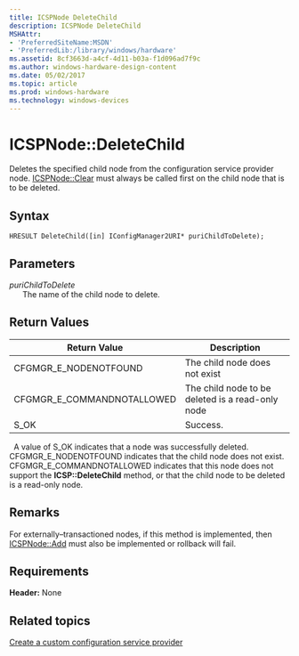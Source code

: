 ```yaml
---
title: ICSPNode DeleteChild
description: ICSPNode DeleteChild
MSHAttr:
- 'PreferredSiteName:MSDN'
- 'PreferredLib:/library/windows/hardware'
ms.assetid: 8cf3663d-a4cf-4d11-b03a-f1d096ad7f9c
ms.author: windows-hardware-design-content
ms.date: 05/02/2017
ms.topic: article
ms.prod: windows-hardware
ms.technology: windows-devices
---
```


# ICSPNode::DeleteChild

Deletes the specified child node from the configuration service provider node. [ICSPNode::Clear](icspnodeclear.md) must always be called first on the child node that is to be deleted.

## Syntax

``` syntax
HRESULT DeleteChild([in] IConfigManager2URI* puriChildToDelete);
```

## Parameters

<a href="" id="purichildtodelete"></a>*puriChildToDelete*  
&nbsp;&nbsp;&nbsp;&nbsp;&nbsp;&nbsp;The name of the child node to delete.

## Return Values

| Return Value                 | Description                                      |
|------------------------------|--------------------------------------------------|
| CFGMGR\_E\_NODENOTFOUND      | The child node does not exist                    |
| CFGMGR\_E\_COMMANDNOTALLOWED | The child node to be deleted is a read-only node |
| S\_OK                        | Success.                                         |

 
A value of S\_OK indicates that a node was successfully deleted. CFGMGR\_E\_NODENOTFOUND indicates that the child node does not exist. CFGMGR\_E\_COMMANDNOTALLOWED indicates that this node does not support the **ICSP::DeleteChild** method, or that the child node to be deleted is a read-only node.

## Remarks

For externally–transactioned nodes, if this method is implemented, then [ICSPNode::Add](icspnodeadd.md) must also be implemented or rollback will fail.

## Requirements

**Header:** None

## Related topics

[Create a custom configuration service provider](create-a-custom-configuration-service-provider.md)

 







